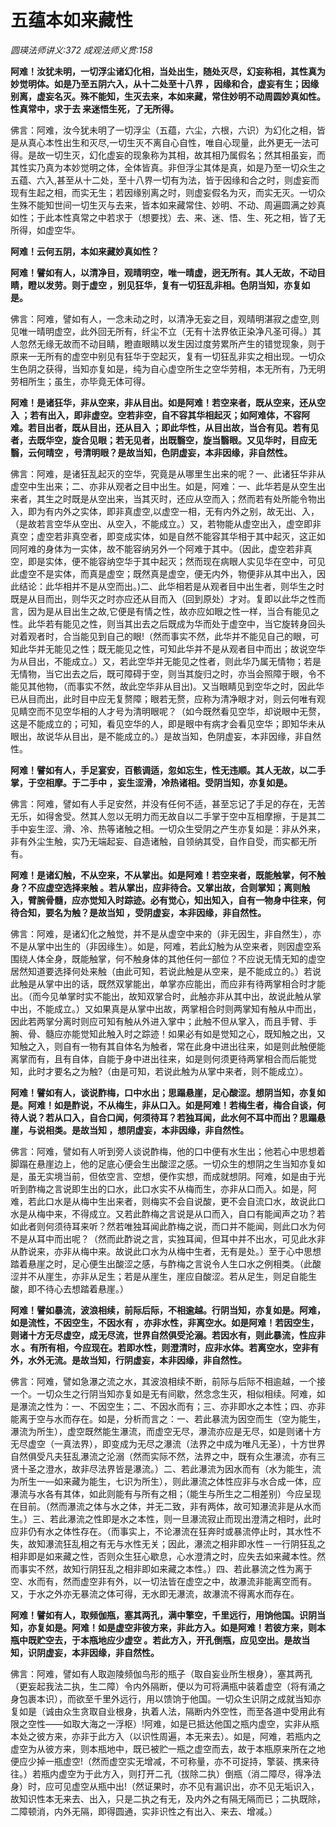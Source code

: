 # 五蕴本如来藏性
_圆瑛法师讲义:372 成观法师义贯:158_

**阿难！汝犹未明，一切浮尘诸幻化相，当处出生，随处灭尽，幻妄称相，其性真为妙觉明体。如是乃至五阴六入，从十二处至十八界 ，因缘和合，虚妄有生；因缘别离，虚妄名灭。殊不能知，生灭去来，本如来藏，常住妙明不动周圆妙真如性。性真常中，求于去 来迷悟生死，了无所得。**

佛言：阿难，汝今犹未明了一切浮尘（五蕴，六尘，六根，六识）为幻化之相，皆是从真心本性出生和灭尽,一切生灭不离自心自性，唯自心现量，此外更无一法可得。是故一切生灭，幻化虚妄的现象称为其相，故其相乃属假名；然其相虽妄，而其性实乃真为本妙觉明之体，全体皆真。非但浮尘其体是真，如是乃至一切众生之五蕴、六入,甚至从十二处，至十八界一切有为法，皆于因缘和合之时，则虚妄而现有生起之相，而实无生；若因缘别离之时，则虚妄假名为灭，而实无灭。一切众生殊不能知世间一切生灭与去来，皆本如来藏常住、妙明、不动、周遍圆满之妙真如性；于此本性真常之中若求于（想要找）去、来、迷、悟、生、死之相，皆了无所得，如虚空华。

**阿难！云何五阴，本如来藏妙真如性？**

**阿难！譬如有人，以清净目，观晴明空，唯一晴虚，迥无所有。其人无故，不动目睛，瞪以发劳。则于虚空 ，别见狂华，复有一切狂乱非相。色阴当知，亦复如是。**

佛言：阿难，譬如有人，一念未动之时，以清净无妄之目，观晴明湛寂之虚空,则见唯一晴明虚空，此外回无所有，纤尘不立（无有十法界依正染净凡圣可得。）其人忽然无缘无故而不动目睛，瞪直眼睛以发生因过度劳累所产生的错觉现象，则于原来一无所有的虚空中别见有狂华于空起灭，复有一切狂乱非实之相出现。一切众生色阴之获得，当知亦复如是，纯为自心虚空所生之空华劳相，本无所有，乃无明劳相所生；虽生，亦毕竟无体可得。

**阿难！是诸狂华，非从空来，非从目出。如是阿难！若空来者，既从空来，还从空入 ；若有出入，即非虚空。空若非空，自不容其华相起灭；如阿难体，不容阿难。若目出者，既从目出，还从目入 ；即此华性，从目出故，当合有见。若有见者，去既华空，旋合见眼；若无见者，出既翳空，旋当翳眼。又见华时，目应无翳，云何晴空 ，号清明眼？是故当知，色阴虚妄，本非因缘，非自然性。**

佛言：阿难，是诸狂乱起灭的空华，究竟是从哪里生出来的呢？一、此诸狂华非从虚空中生出来；二、亦非从观者之目中出生。如是，阿难：一、此华若是从空生出来者，其生之时既是从空出来，当其灭时，还应从空而入；然而若有处所能令物出入，即为有内外之实体，即非真虚空,以虚空一相，无有内外之别，故无出、入，（是故若言空华从空出、从空入，不能成立。）又，若物能从虚空出入，虚空即非真空；虚空若非真空者，即变成实体，如是自然不能容其华相于其中起灭，这正如同阿难的身体为一实体，故不能容纳另外一个阿难于其中。（因此，虚空若非真空，即是实体，便不能容纳空华于其中起灭；然而现在病眼人实见华在空中，可见此虚空不是实体，而真是虚空；既然真是虚空，便无内外，物便非从其中出入，因此结论：此华相并不是从空而出。)二、此华相若是从观者目中出生者，则华生之时既是从目而出，则华灭之时亦应还从目而入（回到原处）才对。复即以此华之性而言，因为是从目出生之故,它便是有情之性，故亦应如眼之性一样，当合有能见之性。此华若有能见之性，则当其出去之后既成为华而处于虚空中，当它旋转身回头对着观者时，合当能见到自己的眼!（然而事实不然，此华并不能见自己的眼，可知此华并无能见之性；既无能见之性，可知此华并不是从观者目中而出；故说空华为从目出，不能成立。）又，若此空华并无能见之性者，则此华乃属无情物；若是无情物，当它出去之后，既可障碍于空，则当其旋归之时，亦当会照障于眼，令不能见其他物，（而事实不然，故此空华非从目出)。又当眼睛见到空华之时，因此华已从目而出，此时目中应无复赘障；眼若无赘，应称为清净眼才对，则云何唯有观见睛空而不见空华相的人才号为清明眼呢？（如今既然看见空华，却说眼中无赘，这是不能成立的；可知，看见空华的人，即是眼中有病才会看见空华；即知华未从眼出，故说华从目出，是不能成立的。）是故当知，色阴虚妄，本非因缘，非自然性。

**阿难！譬如有人，手足宴安，百骸调适，忽如忘生，性无违顺。其人无故，以二手掌，于空相摩。于二手中 ，妄生涩滑，冷热诸相。受阴当知，亦复如是。**

佛言：阿难，譬如有人手足安然，并没有任何不适，甚至忘记了手足的存在，无苦无乐，如得舍受。然其人忽以无明力而无故自以二手掌于空中互相摩擦，于是其二手中妄生涩、滑、冷、热等诸触之相。一切众生受阴之产生亦复如是：非从外来，非有外尘生触，实乃无端起妄、自造诸触，自领纳其受，自作自受，而实都无所有。

**阿难！是诸幻触，不从空来，不从掌出。如是阿难！若空来者，既能触掌，何不触身？不应虚空选择来触 。若从掌出，应非待合。又掌出故，合则掌知；离则触入，臂腕骨髓，应亦觉知入时踪迹。必有觉心，知出知入，自有一物身中往来，何待合知，要名为触？是故当知 ，受阴虚妄，本非因缘，非自然性。**

佛言：阿难，是诸幻化之触觉，并不是从虚空中来的（非无因生，非自然生），亦不是从掌中出生的（非因缘生）。如是，阿难，若此幻触为从空来者，则因虚空系围绕人体全身，既能触掌，何不触身体的其他任何一部位？不应说无情无知的虚空居然知道要选择何处来触（由此可知，若说此触是从空来，是不能成立的。）若说此触是从掌中出的话，既然双掌能出，单掌亦应能出，而应非有待两掌相合时才能出。（而今见单掌时实不能出，故知双掌合时，此触亦非从其中出，故说此触从掌中出，不能成立。）又如果真是从掌中出故，两掌相合时则两掌知有触从中而出，因此若两掌分离时则应可知有触从外进入掌中；此触不但从掌入，而且手臂、手腕、骨、髓应亦能觉知此触入时之踪迹！如果必有如是觉知之心，既知触之出，又知触之入，则自有一物有其自体名为触者，常在此身中进出往来，如是则此触便能离掌而有，且有自体，自能于身中进出往来，如是则何须更待两掌相合而后能觉知，此时才要名之为触?（由是可知，若说此触为从掌中来者，则不能成立）。

**阿难！譬如有人，谈说酢梅，口中水出；思蹋悬崖，足心酸涩。想阴当知，亦复如是。阿难！如是酢说，不从梅生，非从口入。如是阿难！若梅生者，梅合自谈，何待人说？若从口入，自合口闻，何须待耳？若独耳闻，此水何不耳中而出？思蹋悬崖，与说相类。是故当知 ，想阴虚妄，本非因缘，非自然性。**

佛言：阿难，譬如有人听到旁人谈说酢梅，他的口中便有水生出；他若心中思想着脚蹋在悬崖边上，他的足底心便会生出酸涩之感。一切众生的想阴之生当知亦复如是，虽无实境当前，但依空言、空想，便作实想，而成就想阴。阿难，如是由于光听到酢梅之言说即生出的口水，此口水实不从梅而生，亦非从口而入。如是，阿难，若此口水是从梅中生出来者，则梅实不会自说酸，更不会自流口水，故说此口水是从梅中来，不得成立。又若此酢梅之言说是从口而入，自口有能闻声之功？若如此者则何须待耳来听？然若唯独耳闻此酢梅之说，而口并不能闻，则此口水为何不是从耳中而出呢？（然而此酢说之言，实独耳闻，但耳中并不出水，可见此水非从酢说来，亦非从梅中来。故说此口水为从梅中生者，无有是处。）至于心中思想踏着悬崖之时，足心便生出酸涩之感，与酢梅之言说令人生口水之例相类。（此酸涩并不从崖生，亦非从足生；若是从崖生，崖应自酸涩。若从足生，则足自能生酸，即不待心去想踏着悬崖。）

**阿难！譬如暴流，波浪相续，前际后际，不相逾越。行阴当知，亦复如是。阿难，如是流性，不因空生，不因水有 ，亦非水性，非离空水。如是阿难！若因空生，则诸十方无尽虚空，成无尽流，世界自然俱受沦溺。若因水有，则此暴流，性应非水 。有所有相，今应现在。若即水性，则澄清时，应非水体。若离空水，空非有外，水外无流。是故当知，行阴虚妄，本非因缘，非自然性。**

佛言：阿难，譬如急瀑之流之水，其波浪相续不断，前际与后际不相逾越，一个接一个。一切众生之行阴当知亦复如是无有间歇，然念念生灭，相似相续。阿难，如是瀑流之性为：一、不因空生；二、不因水而有；三、亦非即水之本性；四、亦非能离于空与水而存在。如是，分析而言之：一、若此暴流为因空而生（空为能生，瀑流为所生），虚空既然能生瀑流，而虚空无尽，瀑流亦应是无尽，如是则诸十方无尽虚空（一真法界），即变成为无尽之瀑流（法界之中成为唯凡无圣），十方世界自然俱受凡夫狂乱瀑流之沦溺（然而实际不然，法界之中，既有众生瀑流，亦有三贤十圣之澄水，故非尽法界皆是瀑流。）二、若此瀑流为因水而有（水为能生，流为所生一—如来藏为能生，七识为所生），则此瀑流之体性应非与水合成一体，应瀑流与水各有其体，如此则能有与所有之相；（能生与所生之二相差别）今应呈现在目前。（然而瀑流之体与水之体，并无二致，非有两体，故可知瀑流非是从水而生。）三、若此瀑流之性即是水之本性，则一旦瀑流寂止而现出澄清之相时，此时应非仍有水之体性存在。（而事实上，不论瀑流在狂奔时或暴流停止时，其水性不失，故知瀑流狂乱相之有无与水性无关；因此，瀑流之相非即水性－一行阴狂乱之相非即是如来藏之性，否则众生狂心歇息，心水澄清之时，应失去如来藏本性。然而事实不然，故知行阴狂乱之相非即如来藏之本性。）四、若此暴流之性为离于空、水而有，然而虚空非有外，以一切法皆在虚空之中，故瀑流非能离空而有。又，于水之外亦无暴流之体可得，无水即无瀑流，故瀑流不得离水而存在。

**阿难！譬如有人，取频伽瓶，塞其两孔，满中擎空，千里远行，用饷他国。识阴当知，亦复如是。阿难！如是虚空非彼方来，非此方入。如是阿难！若彼方来，则本瓶中既贮空去，于本瓶地应少虚空 。若此方入，开孔倒瓶，应见空出。是故当知，识阴虚妄，本非因缘，非自然性。**

佛言：阿难，譬如有人取迦陵频伽鸟形的瓶子（取自妄业所生根身），塞其两孔（更妄起我法二执，生二障）令内外隔断，便以为可将满瓶中装着虚空（将有涌之身包裹本识），而欲至千里外远行，用以馈饷于他国。一切众生识阴之成就当知亦复如是（诚由众生贪取自业根身，执着人法，隔断内外空性，而至各道中受用此有限之空性——如取大海之一浮枢）!阿难，如是已抵达他国之瓶内虚空，实非从瓶本处之彼方来，亦非于此方入（以识性周遍，本无来去）。如是，阿难，若瓶内之虚空为从彼方来，则本瓶地中，既已被贮一瓶之虚空而去，故于本瓶原来所在之地便应少掉一瓶虚空!（然而虚空实无增减，不可称量，亦不可捉持，擎装、携来待往。）若瓶内虚空为于此方入，则打开二孔（拔除二执）倒瓶（消二障尽，得净法身）时，应可见虚空从瓶中出!（然证果时，亦不见有漏识出，亦不见无垢识入，故知识性本无来去、出入，只是二执之有无，及内外之有隔无隔而已；二执既除，二障顿消，内外无隔，即得圆通，实非识性之有出入、来去、增减。）
